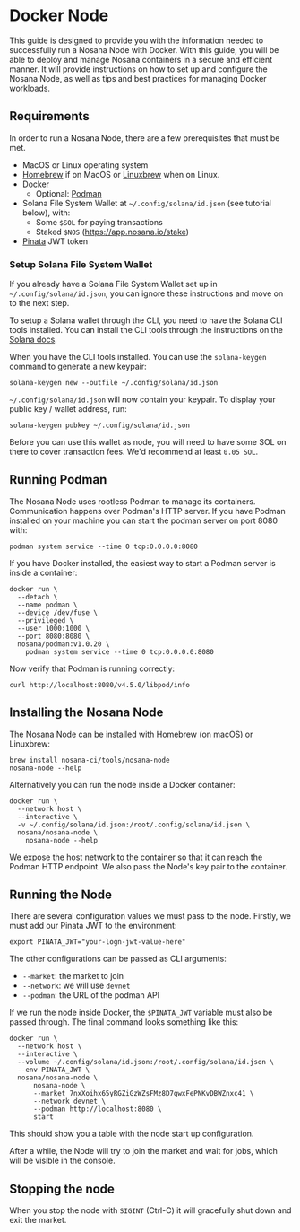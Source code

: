 # Docker Node

This guide is designed to provide you with the information needed to successfully run a Nosana Node with Docker. With this guide, you will be able to deploy and manage Nosana containers in a secure and efficient manner. It will provide instructions on how to set up and configure the Nosana Node, as well as tips and best practices for managing Docker workloads.

## Requirements

In order to run a Nosana Node, there are a few prerequisites that must be met.

- MacOS or Linux operating system
- [Homebrew](https://brew.sh/) if on MacOS or [Linuxbrew](https://docs.brew.sh/Homebrew-on-Linux) when on Linux.
- [Docker](https://www.docker.com/)
  - Optional: [Podman](https://podman.io/)
- Solana File System Wallet at `~/.config/solana/id.json` (see tutorial below), with:
  - Some `$SOL` for paying transactions
  - Staked `$NOS` (https://app.nosana.io/stake)
- [Pinata](https://www.pinata.cloud/) JWT token

### Setup Solana File System Wallet
If you already have a Solana File System Wallet set up in `~/.config/solana/id.json`, you can ignore these instructions and move on to the next step.

To setup a Solana wallet through the CLI, you need to have the Solana CLI tools installed. You can install the CLI tools through the instructions on the [Solana docs](https://docs.solana.com/cli/install-solana-cli-tools).

When you have the CLI tools installed. You can use the `solana-keygen` command to generate a new keypair:
```shell
solana-keygen new --outfile ~/.config/solana/id.json
```

`~/.config/solana/id.json` will now contain your keypair. To display your public key / wallet address, run:
```shell
solana-keygen pubkey ~/.config/solana/id.json
```

Before you can use this wallet as node, you will need to have some SOL on there to cover transaction fees. We'd recommend at least `0.05 SOL`.

## Running Podman

The Nosana Node uses rootless Podman to manage its containers. Communication happens over Podman's HTTP server. If you have Podman installed on your machine you can start the podman server on port 8080 with:

```shell
podman system service --time 0 tcp:0.0.0.0:8080
```

If you have Docker installed, the easiest way to start a Podman server is inside a container:

```shell
docker run \
  --detach \
  --name podman \
  --device /dev/fuse \
  --privileged \
  --user 1000:1000 \
  --port 8080:8080 \
  nosana/podman:v1.0.20 \
    podman system service --time 0 tcp:0.0.0.0:8080
```

Now verify that Podman is running correctly:

```shell
curl http://localhost:8080/v4.5.0/libpod/info
```

## Installing the Nosana Node

The Nosana Node can be installed with Homebrew (on macOS) or Linuxbrew:

```shell
brew install nosana-ci/tools/nosana-node
nosana-node --help
```

Alternatively you can run the node inside a Docker container:

```shell
docker run \
  --network host \
  --interactive \
  -v ~/.config/solana/id.json:/root/.config/solana/id.json \
  nosana/nosana-node \
    nosana-node --help
```

We expose the host network to the container so that it can reach the Podman HTTP endpoint. We also pass the Node's key pair to the container.

## Running the Node

There are several configuration values we must pass to the node. Firstly, we must add our Pinata JWT to the environment:

```shell
export PINATA_JWT="your-logn-jwt-value-here"
```

The other configurations can be passed as CLI arguments:

- `--market`: the market to join
- `--network`: we will use `devnet`
- `--podman`: the URL of the podman API

If we run the node inside Docker, the `$PINATA_JWT` variable must also be passed through. The final command looks something like this:

```shell
docker run \
  --network host \
  --interactive \
  --volume ~/.config/solana/id.json:/root/.config/solana/id.json \
  --env PINATA_JWT \
  nosana/nosana-node \
      nosana-node \
      --market 7nxXoihx65yRGZiGzWZsFMz8D7qwxFePNKvDBWZnxc41 \
      --network devnet \
      --podman http://localhost:8080 \
      start
```

This should show you a table with the node start up configuration.

After a while, the Node will try to join the market and wait for jobs, which will be visible in the console.

## Stopping the node

When you stop the node with `SIGINT` (Ctrl-C) it will gracefully shut down and exit the market.
